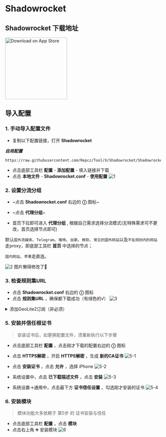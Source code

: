 # Shadowrocket

## Shadowrocket 下载地址

<a href="https://apps.apple.com/app/id932747118"><img width="200px" alt="Download on App Store" src="https://logos-download.com/wp-content/uploads/2016/06/Download_on_the_App_Store_logo.png"/></a>  

## 导入配置

### 1. 手动导入配置文件

* 复制以下配置链接，打开 **Shadowrocket**

**_自用配置_**
```
https://raw.githubusercontent.com/Repcz/Tool/X/Shadowrocket/Shadowrocket.conf
```

* 点击底部工具栏 **配置** - **添加配置** - 填入链接并下载
* 点击 **本地文件** - **Shadowrocket.conf** - **使用配置**
![1](https://raw.githubusercontent.com/Repcz/Tool/X/Shadowrocket/Photo/1.jpg)

### 2. 设置分流分组
* ~点击 **Shadowrocket.conf** 右边的 **ⓘ** 图标~

* ~点击 **代理分组**~

* 首页下拉即可进入 **代理分组** , 根据自己需求选择分流模式(无特殊需求可不更改，首页选择节点即可)


默认`国外流媒体`、`Telegram`、`推特`、`谷歌`、`微软`、`常见的国外网站`以及`不在规则内的网站`走proxy，即底部工具栏 **首页** 中选择的节点；

`国内网站`、`苹果`走直连。

![2](https://raw.githubusercontent.com/Repcz/Tool/X/Shadowrocket/Photo/2.jpg)
图片懒得修改了🤣


### 3. 检查规则集URL
* 点击 **Shadowrocket.conf** 右边的 **ⓘ** 图标
* 点击 **规则集URL** ，确保都下载成功（有绿色的√）
![3](https://raw.githubusercontent.com/Repcz/Tool/X/Shadowrocket/Photo/3.jpg)

<details>
   <summary>添加GeoLite2订阅（非必须）</summary> 

### 4. 添加**GeoLite2**订阅
* 点击底部工具栏 **设置** ，点击下方 **Geolite2数据库**
* 在 **国家** 模块中的URL填入以下地址 ，并更新
ⓘ  [Masaiki](https://github.com/Masaiki/GeoIP2-CN)(中国IPv4&v6)：

```
https://github.com/Masaiki/GeoIP2-CN/raw/release/Country.mmdb
```

![4](https://raw.githubusercontent.com/Repcz/Tool/X/Shadowrocket/Photo/4.jpg)

</details>

### 5. 安装并信任根证书
> 安装证书后，如更换配置文件，须重新执行以下步骤

* 点击底部工具栏 **配置** ，点击刚才下载的配置右边的 **ⓘ** 图标
* 点击 **HTTPS解密** ，开启 **HTTPS解密** ，生成 **新的CA证书**
![5-1](https://raw.githubusercontent.com/Repcz/Tool/X/Shadowrocket/Photo/5-1.jpg)

* 点击 **安装证书** ，点击 **允许** ，选择 iPhone
![5-2](https://raw.githubusercontent.com/Repcz/Tool/X/Shadowrocket/Photo/5-2.jpg)

* 系统设置中，点击 **已下载描述文件** ，点击 **安装** 
![5-3](https://raw.githubusercontent.com/Repcz/Tool/X/Shadowrocket/Photo/5-3.jpg)

* 系统设置→通用中，点击最下方 **证书信任设置** ，勾选刚才安装的证书 
![5-4](https://raw.githubusercontent.com/Repcz/Tool/X/Shadowrocket/Photo/5-4.jpg)

### 6. 安装模块
> 模块功能大多依赖于 第5步 的 证书安装与信任

* 点击底部工具栏 **配置** ，点击 **模块**
* 点击右上角 ➕ 安装模块
![6](https://raw.githubusercontent.com/Repcz/Tool/X/Shadowrocket/Photo/6.jpg)
